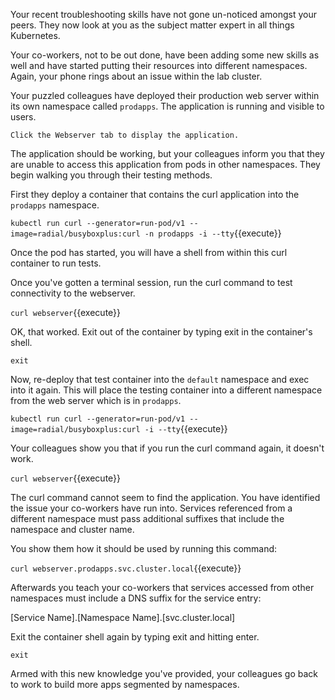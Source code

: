 Your recent troubleshooting skills have not gone un-noticed amongst your peers.
They now look at you as the subject matter expert in all things Kubernetes.

Your co-workers, not to be out done, have been adding some new skills as well
and have started putting their resources into different namespaces. Again, your
phone rings about an issue within the lab cluster.

Your puzzled colleagues have deployed their production web server within its own
namespace called `prodapps`. The application is running and visible to users.

`Click the Webserver tab to display the application.`

The application should be working, but your colleagues inform you that they are
unable to access this application from pods in other namespaces. They begin
walking you through their testing methods.

First they deploy a container that contains the curl application into the
`prodapps` namespace.

`kubectl run curl --generator=run-pod/v1 --image=radial/busyboxplus:curl -n prodapps -i --tty`{{execute}}

Once the pod has started, you will have a shell from within this curl
container to run tests.

Once you've gotten a terminal session, run the curl command to test connectivity
to the webserver.

`curl webserver`{{execute}}

OK, that worked. Exit out of the container by typing exit in the container's shell.

`exit`

Now, re-deploy that test container into the `default` namespace and exec into it
again. This will place the testing container into a different namespace from the
web server which is in `prodapps`.

`kubectl run curl --generator=run-pod/v1 --image=radial/busyboxplus:curl -i --tty`{{execute}}

Your colleagues show you that if you run the curl command again, it doesn't work.

`curl webserver`{{execute}}

The curl command cannot seem to find the application. You have identified the issue your
co-workers have run into. Services referenced from a different namespace must
pass additional suffixes that include the namespace and cluster name.

You show them how it should be used by running this command:

`curl webserver.prodapps.svc.cluster.local`{{execute}}

Afterwards you teach your co-workers that services accessed from other
namespaces must include a DNS suffix for the service entry:

[Service Name].[Namespace Name].[svc.cluster.local]

Exit the container shell again by typing exit and hitting enter.

`exit`

Armed with this new knowledge you've provided, your colleagues go back to work to build more
apps segmented by namespaces.
